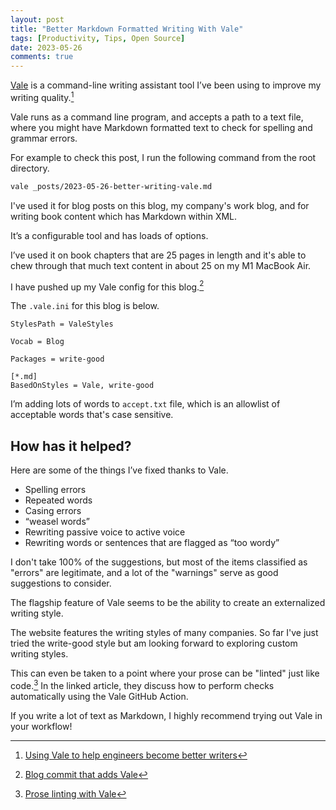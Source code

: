 ```yaml
---
layout: post
title: "Better Markdown Formatted Writing With Vale"
tags: [Productivity, Tips, Open Source]
date: 2023-05-26
comments: true
---
```


[Vale](https://vale.sh) is a command-line writing assistant tool I’ve been using to improve my writing quality.[^engwriting]

Vale runs as a command line program, and accepts a path to a text file, where you might have Markdown formatted text to check for spelling and grammar errors.

For example to check this post, I run the following command from the root directory.

```sh
vale _posts/2023-05-26-better-writing-vale.md
```

I've used it for blog posts on this blog, my company's work blog, and for writing book content which has Markdown within XML.

It’s a configurable tool and has loads of options.

I’ve used it on book chapters that are 25 pages in length and it's able to chew through that much text content in about 25 on my M1 MacBook Air.

I have pushed up my Vale config for this blog.[^valeconfig]

The `.vale.ini` for this blog is below.

```
StylesPath = ValeStyles

Vocab = Blog

Packages = write-good

[*.md]
BasedOnStyles = Vale, write-good
```

I’m adding lots of words to `accept.txt` file, which is an allowlist of acceptable words that's case sensitive.


## How has it helped?
Here are some of the things I’ve fixed thanks to Vale.

* Spelling errors
* Repeated words
* Casing errors
* “weasel words”
* Rewriting passive voice to active voice
* Rewriting words or sentences that are flagged as “too wordy”

I don't take 100% of the suggestions, but most of the items classified as "errors" are legitimate, and a lot of the "warnings" serve as good suggestions to consider.

The flagship feature of Vale seems to be the ability to create an externalized writing style.

The website features the writing styles of many companies. So far I've just tried the write-good style but am looking forward to exploring custom writing styles.

This can even be taken to a point where your prose can be "linted" just like code.[^proselinting] In the linked article, they discuss how to perform checks automatically using the Vale GitHub Action.

If you write a lot of text as Markdown, I highly recommend trying out Vale in your workflow!

[^valeconfig]: [Blog commit that adds Vale](https://github.com/andyatkinson/andyatkinson.github.io/commit/637ee2becf4cdc88bfc36ead1fa68d323093d708)
[^engwriting]: [Using Vale to help engineers become better writers](https://engineering.contentsquare.com/2023/using-vale-to-help-engineers-become-better-writers/)
[^proselinting]: [Prose linting with Vale](https://blog.meilisearch.com/prose-linting-with-vale/)
